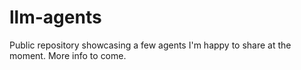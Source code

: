 # llm-agents
Public repository showcasing a few agents I'm happy to share at the moment. More info to come. 
